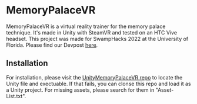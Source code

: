 # MemoryPalaceVR
MemoryPalaceVR is a virtual reality trainer for the memory palace technique. It's made in Unity with SteamVR and tested on an HTC Vive headset. This project was made for SwampHacks 2022 at the University of Florida. Please find our Devpost [here](https://devpost.com/software/vr-memory-palace).

## Installation
For installation, please visit the [UnityMemoryPalaceVR repo](https://github.com/velvet-market/UnityMemoryPalaceVR/blob/main/README.md) to locate the Unity file and exectuable. If that fails, you can clonse this repo and load it as a Unity project. For missing assets, please search for them in "Asset-List.txt".

